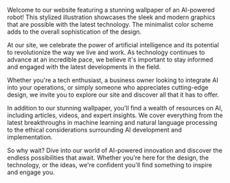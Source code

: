 <!--
Write me content for website with wallpaper "A stylized illustration of an AI-powered robot, with sleek and modern graphics and a minimalist color scheme."
-->

<!--font:Poppins-->

Welcome to our website featuring a stunning wallpaper of an AI-powered robot! This stylized illustration showcases the sleek and modern graphics that are possible with the latest technology. The minimalist color scheme adds to the overall sophistication of the design.

At our site, we celebrate the power of artificial intelligence and its potential to revolutionize the way we live and work. As technology continues to advance at an incredible pace, we believe it's important to stay informed and engaged with the latest developments in the field.

Whether you're a tech enthusiast, a business owner looking to integrate AI into your operations, or simply someone who appreciates cutting-edge design, we invite you to explore our site and discover all that it has to offer.

In addition to our stunning wallpaper, you'll find a wealth of resources on AI, including articles, videos, and expert insights. We cover everything from the latest breakthroughs in machine learning and natural language processing to the ethical considerations surrounding AI development and implementation.

So why wait? Dive into our world of AI-powered innovation and discover the endless possibilities that await. Whether you're here for the design, the technology, or the ideas, we're confident you'll find something to inspire and engage you.
